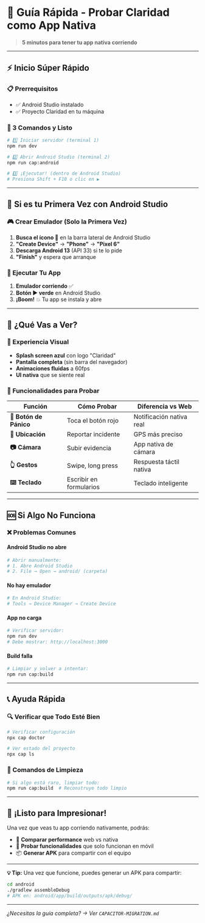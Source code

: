 # 🚀 Guía Rápida - Probar Claridad como App Nativa

> **5 minutos para tener tu app nativa corriendo**

---

## ⚡ **Inicio Súper Rápido**

### **📋 Prerrequisitos**
- ✅ Android Studio instalado
- ✅ Proyecto Claridad en tu máquina

### **🎯 3 Comandos y Listo**

```bash
# 1️⃣ Iniciar servidor (terminal 1)
npm run dev

# 2️⃣ Abrir Android Studio (terminal 2)
npm run cap:android

# 3️⃣ ¡Ejecutar! (dentro de Android Studio)
# Presiona Shift + F10 o clic en ▶️
```

---

## 📱 **Si es tu Primera Vez con Android Studio**

### **🎮 Crear Emulador (Solo la Primera Vez)**

1. **Busca el ícono 📱** en la barra lateral de Android Studio
2. **"Create Device"** → **"Phone"** → **"Pixel 6"**
3. **Descarga Android 13** (API 33) si te lo pide
4. **"Finish"** y espera que arranque

### **🚀 Ejecutar Tu App**

1. **Emulador corriendo** ✅
2. **Botón ▶️ verde** en Android Studio
3. **¡Boom!** 💥 Tu app se instala y abre

---

## 🎯 **¿Qué Vas a Ver?**

### **🎨 Experiencia Visual**
- **Splash screen azul** con logo "Claridad"
- **Pantalla completa** (sin barra del navegador)
- **Animaciones fluidas** a 60fps
- **UI nativa** que se siente real

### **🔧 Funcionalidades para Probar**

| Función | Cómo Probar | Diferencia vs Web |
|---------|-------------|-------------------|
| **🚨 Botón de Pánico** | Toca el botón rojo | Notificación nativa real |
| **📍 Ubicación** | Reportar incidente | GPS más preciso |
| **📷 Cámara** | Subir evidencia | App nativa de cámara |
| **👆 Gestos** | Swipe, long press | Respuesta táctil nativa |
| **⌨️ Teclado** | Escribir en formularios | Teclado inteligente |

---

## 🆘 **Si Algo No Funciona**

### **❌ Problemas Comunes**

#### **Android Studio no abre**
```bash
# Abrir manualmente:
# 1. Abre Android Studio
# 2. File → Open → android/ (carpeta)
```

#### **No hay emulador**
```bash
# En Android Studio:
# Tools → Device Manager → Create Device
```

#### **App no carga**
```bash
# Verificar servidor:
npm run dev
# Debe mostrar: http://localhost:3000
```

#### **Build falla**
```bash
# Limpiar y volver a intentar:
npm run cap:build
```

---

## 📞 **Ayuda Rápida**

### **🔍 Verificar que Todo Esté Bien**
```bash
# Verificar configuración
npx cap doctor

# Ver estado del proyecto
npx cap ls
```

### **🧹 Comandos de Limpieza**
```bash
# Si algo está raro, limpiar todo:
npm run cap:build  # Reconstruye todo limpio
```

---

## 🎉 **¡Listo para Impresionar!**

Una vez que veas tu app corriendo nativamente, podrás:

- 🚀 **Comparar performance** web vs nativa
- 🔧 **Probar funcionalidades** que solo funcionan en móvil
- 📦 **Generar APK** para compartir con el equipo

---

**💡 Tip:** Una vez que funcione, puedes generar un APK para compartir:
```bash
cd android
./gradlew assembleDebug
# APK en: android/app/build/outputs/apk/debug/
```

---

*¿Necesitas la guía completa? → Ver `CAPACITOR-MIGRATION.md`*
